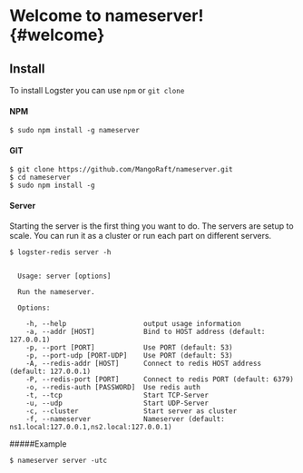 Welcome to nameserver!	{#welcome}
=====================


Install
---------
To install Logster you can use `npm` or `git clone`
#### <i class="icon-file"></i> NPM
```
$ sudo npm install -g nameserver
```

#### <i class="icon-file"></i> GIT
```
$ git clone https://github.com/MangoRaft/nameserver.git
$ cd nameserver
$ sudo npm install -g
```
#### Server
Starting the server is the first thing you want to do.
The servers are setup to scale. You can run it as a cluster or run each part on different servers.
```
$ logster-redis server -h


  Usage: server [options]

  Run the nameserver.

  Options:

    -h, --help                   output usage information
    -a, --addr [HOST]            Bind to HOST address (default: 127.0.0.1)
    -p, --port [PORT]            Use PORT (default: 53)
    -p, --port-udp [PORT-UDP]    Use PORT (default: 53)
    -A, --redis-addr [HOST]      Connect to redis HOST address (default: 127.0.0.1)
    -P, --redis-port [PORT]      Connect to redis PORT (default: 6379)
    -o, --redis-auth [PASSWORD]  Use redis auth
    -t, --tcp                    Start TCP-Server
    -u, --udp                    Start UDP-Server
    -c, --cluster                Start server as cluster
    -f, --nameserver             Nameserver (default: ns1.local:127.0.0.1,ns2.local:127.0.0.1)

```
#####Example
```
$ nameserver server -utc
```